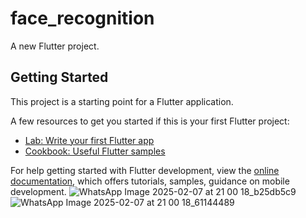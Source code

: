 # face_recognition

A new Flutter project.

## Getting Started

This project is a starting point for a Flutter application.

A few resources to get you started if this is your first Flutter project:

- [Lab: Write your first Flutter app](https://docs.flutter.dev/get-started/codelab)
- [Cookbook: Useful Flutter samples](https://docs.flutter.dev/cookbook)

For help getting started with Flutter development, view the
[online documentation](https://docs.flutter.dev/), which offers tutorials,
samples, guidance on mobile development.
![WhatsApp Image 2025-02-07 at 21 00 18_b25db5c9](https://github.com/user-attachments/assets/4443839f-0e9d-4dcf-b769-7d90d8b3ecb6)
![WhatsApp Image 2025-02-07 at 21 00 18_61144489](https://github.com/user-attachments/assets/16e080a2-9fd9-46f2-9702-aa5aacd9b71a)
